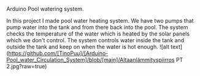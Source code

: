 Arduino Pool watering system.

In this project I made pool water heating system. We have two pumps that pump water into the tank and from there back into the pool.
The system checks the temperature of the water which is heated by the solar panels which we don't control.
The system controls water inside the tank and outside the tank and keep on when the water is hot enough.
![alt text](https://github.com/[TinoPuu]/[Arduino-Pool_water_Circulation_System]/blob/[main]/Altaanlämmityspiirros PT 2.jpg?raw=true)
